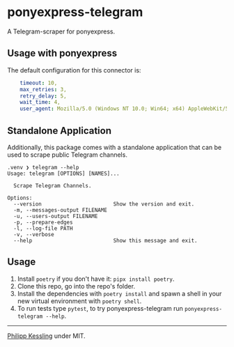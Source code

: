 # ponyexpress-telegram

A Telegram-scraper for ponyexpress.

## Usage with ponyexpress

The default configuration for this connector is:

```yaml
    timeout: 10,
    max_retries: 3,
    retry_delay: 5,
    wait_time: 4,
    user_agent: Mozilla/5.0 (Windows NT 10.0; Win64; x64) AppleWebKit/537.36 (KHTML, like Gecko) Chrome/80.0.3987.132 Safari/537.36
```

## Standalone Application

Additionally, this package comes with a standalone application that can be used to scrape public Telegram channels.

```console
.venv ❯ telegram --help
Usage: telegram [OPTIONS] [NAMES]...

  Scrape Telegram Channels.

Options:
  --version                       Show the version and exit.
  -m, --messages-output FILENAME
  -u, --users-output FILENAME
  -p, --prepare-edges
  -l, --log-file PATH
  -v, --verbose
  --help                          Show this message and exit.
```

## Usage

1. Install `poetry` if you don't have it: `pipx install poetry`.
2. Clone this repo, go into the repo's folder.
3. Install the dependencies with `poetry install` and spawn a shell in your new virtual environment with `poetry shell`.
3. To run tests type `pytest`, to try ponyexpress-telegram run `ponyexpress-telegram --help`.

---

[Philipp Kessling](mailto:p.kessling@leibniz-hbi.de) under MIT.
